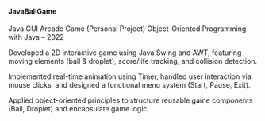 #### JavaBallGame

Java GUI Arcade Game (Personal Project)
Object-Oriented Programming with Java – 2022

Developed a 2D interactive game using Java Swing and AWT, featuring moving elements (ball & droplet), score/life tracking, and collision detection.

Implemented real-time animation using Timer, handled user interaction via mouse clicks, and designed a functional menu system (Start, Pause, Exit).

Applied object-oriented principles to structure reusable game components (Ball, Droplet) and encapsulate game logic.
